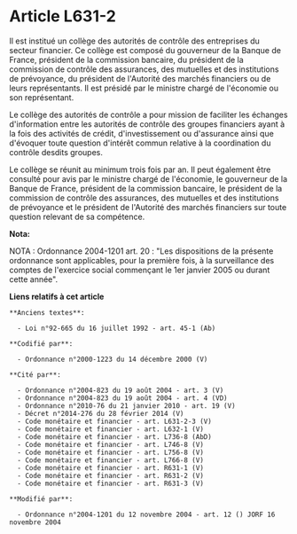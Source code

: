 # Article L631-2

Il est institué un collège des autorités de contrôle des entreprises du secteur financier. Ce collège est composé du
gouverneur de la Banque de France, président de la commission bancaire, du président de la commission de contrôle des
assurances, des mutuelles et des institutions de prévoyance, du président de l'Autorité des marchés financiers ou de leurs
représentants. Il est présidé par le ministre chargé de l'économie ou son représentant.

Le collège des autorités de contrôle a pour mission de faciliter les échanges d'information entre les autorités de contrôle
des groupes financiers ayant à la fois des activités de crédit, d'investissement ou d'assurance ainsi que d'évoquer toute
question d'intérêt commun relative à la coordination du contrôle desdits groupes.

Le collège se réunit au minimum trois fois par an. Il peut également être consulté pour avis par le ministre chargé de
l'économie, le gouverneur de la Banque de France, président de la commission bancaire, le président de la commission de
contrôle des assurances, des mutuelles et des institutions de prévoyance et le président de l'Autorité des marchés financiers
sur toute question relevant de sa compétence.

**Nota:**

NOTA : Ordonnance 2004-1201 art. 20 : "Les dispositions de la présente ordonnance sont applicables, pour la première fois, à
la surveillance des comptes de l'exercice social commençant le 1er janvier 2005 ou durant cette année".

**Liens relatifs à cet article**

	**Anciens textes**:

	  - Loi n°92-665 du 16 juillet 1992 - art. 45-1 (Ab)

	**Codifié par**:

	  - Ordonnance n°2000-1223 du 14 décembre 2000 (V)

	**Cité par**:

	  - Ordonnance n°2004-823 du 19 août 2004 - art. 3 (V)
	  - Ordonnance n°2004-823 du 19 août 2004 - art. 4 (VD)
	  - Ordonnance n°2010-76 du 21 janvier 2010 - art. 19 (V)
	  - Décret n°2014-276 du 28 février 2014 (V)
	  - Code monétaire et financier - art. L631-2-3 (V)
	  - Code monétaire et financier - art. L632-1 (V)
	  - Code monétaire et financier - art. L736-8 (AbD)
	  - Code monétaire et financier - art. L746-8 (V)
	  - Code monétaire et financier - art. L756-8 (V)
	  - Code monétaire et financier - art. L766-8 (V)
	  - Code monétaire et financier - art. R631-1 (V)
	  - Code monétaire et financier - art. R631-2 (V)
	  - Code monétaire et financier - art. R631-3 (V)

	**Modifié par**:

	  - Ordonnance n°2004-1201 du 12 novembre 2004 - art. 12 () JORF 16 novembre 2004
